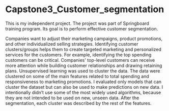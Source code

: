 # Capstone3_Customer_segmentation
This is my independent project. The project was part of Springboard training program. Its goal is to perform effective customer segmentation. 

Companies want to adjust their marketing campaigns, product promotions, and other individualized selling strategies. 
Identifying customer clusters/groups helps them to create targeted marketing and personalized services for the customers. 
For example, identifying the top spending customers can be critical. Companies' top-level customers can receive more attention while building customer relationships
and drawing retaining plans. 
Unsupervised learning was used to cluster the data. The data were clustered on some of the main features related to total spending and responsiveness to marketing 
promotions. I evaluated only models that can cluster the dataset but can also be used to make predictions on new data.
I intentionally didn’t use some of the most widely used algorithms, because they are not intended to be used on new, unseen data. 
After the segmentation, each cluster was described by the rest of the features.
